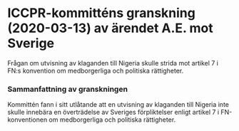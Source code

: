 # ICCPR-kommitténs granskning (2020-03-13) av ärendet A.E. mot Sverige

Frågan om utvisning av klaganden till Nigeria skulle strida mot artikel 7 i FN:s konvention om medborgerliga och politiska rättigheter.

### Sammanfattning av granskningen

Kommittén fann i sitt utlåtande att en utvisning av klaganden till Nigeria inte skulle innebära en överträdelse av Sveriges förpliktelser enligt artikel 7 i FN-konventionen om medborgerliga och politiska rättigheter.
